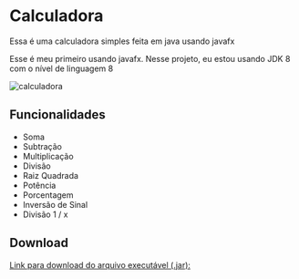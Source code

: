 # Calculadora
Essa é uma calculadora simples feita em java usando javafx

Esse é meu primeiro usando javafx. Nesse projeto, eu estou usando JDK 8 com o nível de linguagem 8

![calculadora](https://i.imgur.com/9J5oIdi.png)

## Funcionalidades

* Soma
* Subtração
* Multiplicação
* Divisão
* Raiz Quadrada
* Potência
* Porcentagem
* Inversão de Sinal
* Divisão 1 / x

## Download

[Link para download do arquivo executável (.jar):](https://drive.google.com/open?id=1lBIvcqM-fevFAxEA68YeDyhq-POLb-ZO)
